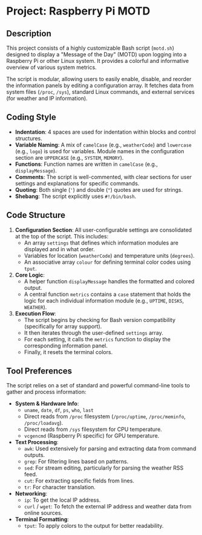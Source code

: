 # Project: Raspberry Pi MOTD

## Description

This project consists of a highly customizable Bash script (`motd.sh`) designed to display a "Message of the Day" (MOTD) upon logging into a Raspberry Pi or other Linux system. It provides a colorful and informative overview of various system metrics.

The script is modular, allowing users to easily enable, disable, and reorder the information panels by editing a configuration array. It fetches data from system files (`/proc`, `/sys`), standard Linux commands, and external services (for weather and IP information).

## Coding Style

- **Indentation**: 4 spaces are used for indentation within blocks and control structures.
- **Variable Naming**: A mix of `camelCase` (e.g., `weatherCode`) and `lowercase` (e.g., `logo`) is used for variables. Module names in the configuration section are `UPPERCASE` (e.g., `SYSTEM`, `MEMORY`).
- **Functions**: Function names are written in `camelCase` (e.g., `displayMessage`).
- **Comments**: The script is well-commented, with clear sections for user settings and explanations for specific commands.
- **Quoting**: Both single (`'`) and double (`"`) quotes are used for strings.
- **Shebang**: The script explicitly uses `#!/bin/bash`.

## Code Structure

1.  **Configuration Section**: All user-configurable settings are consolidated at the top of the script. This includes:
    - An array `settings` that defines which information modules are displayed and in what order.
    - Variables for location (`weatherCode`) and temperature units (`degrees`).
    - An associative array `colour` for defining terminal color codes using `tput`.
2.  **Core Logic**:
    - A helper function `displayMessage` handles the formatted and colored output.
    - A central function `metrics` contains a `case` statement that holds the logic for each individual information module (e.g., `UPTIME`, `DISKS`, `WEATHER`).
3.  **Execution Flow**:
    - The script begins by checking for Bash version compatibility (specifically for array support).
    - It then iterates through the user-defined `settings` array.
    - For each setting, it calls the `metrics` function to display the corresponding information panel.
    - Finally, it resets the terminal colors.

## Tool Preferences

The script relies on a set of standard and powerful command-line tools to gather and process information:

-   **System & Hardware Info**:
    -   `uname`, `date`, `df`, `ps`, `who`, `last`
    -   Direct reads from `/proc` filesystem (`/proc/uptime`, `/proc/meminfo`, `/proc/loadavg`).
    -   Direct reads from `/sys` filesystem for CPU temperature.
    -   `vcgencmd` (Raspberry Pi specific) for GPU temperature.
-   **Text Processing**:
    -   `awk`: Used extensively for parsing and extracting data from command outputs.
    -   `grep`: For filtering lines based on patterns.
    -   `sed`: For stream editing, particularly for parsing the weather RSS feed.
    -   `cut`: For extracting specific fields from lines.
    -   `tr`: For character translation.
-   **Networking**:
    -   `ip`: To get the local IP address.
    -   `curl` / `wget`: To fetch the external IP address and weather data from online sources.
-   **Terminal Formatting**:
    -   `tput`: To apply colors to the output for better readability.

